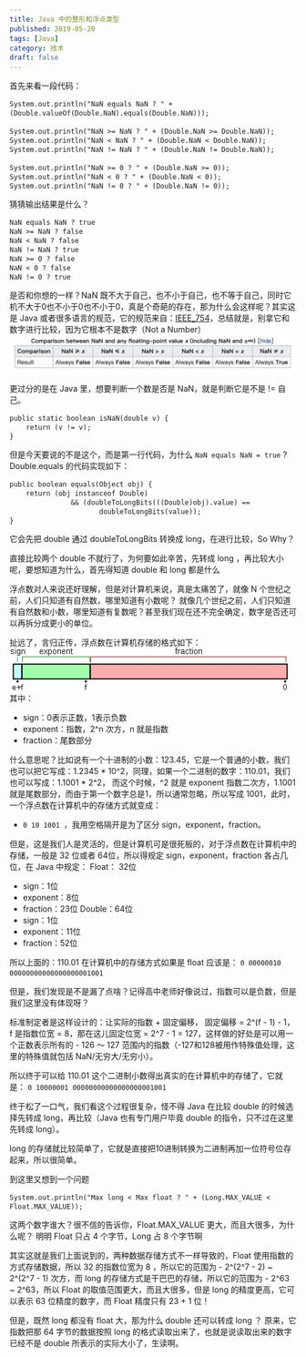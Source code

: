 ```yaml
---
title: Java 中的整形和浮点类型
published: 2019-05-20
tags: [Java]
category: 技术
draft: false
---
```


首先来看一段代码：
````
System.out.println("NaN equals NaN ? " + (Double.valueOf(Double.NaN).equals(Double.NaN)));

System.out.println("NaN >= NaN ? " + (Double.NaN >= Double.NaN));
System.out.println("NaN < NaN ? " + (Double.NaN < Double.NaN));
System.out.println("NaN != NaN ? " + (Double.NaN != Double.NaN));

System.out.println("NaN >= 0 ? " + (Double.NaN >= 0));
System.out.println("NaN < 0 ? " + (Double.NaN < 0));
System.out.println("NaN != 0 ? " + (Double.NaN != 0));
````

猜猜输出结果是什么？
````
NaN equals NaN ? true
NaN >= NaN ? false
NaN < NaN ? false
NaN != NaN ? true
NaN >= 0 ? false
NaN < 0 ? false
NaN != 0 ? true
````
是否和你想的一样？NaN 既不大于自己，也不小于自己，也不等于自己，同时它机不大于0也不小于0也不小于0，真是个奇葩的存在，那为什么会这样呢？其实这是 Java 或者很多语言的规范，它的规范来自：[IEEE_754](https://zh.wikipedia.org/wiki/IEEE_754)，总结就是，别拿它和数字进行比较，因为它根本不是数字（Not a Number）
![](./image_0.png)


更过分的是在 Java 里，想要判断一个数是否是 NaN，就是判断它是不是 != 自己。
````
public static boolean isNaN(double v) {
    return (v != v);
}
````

但是今天要说的不是这个，而是第一行代码，为什么 `NaN equals NaN = true` ?
Double.equals 的代码实现如下：
````
public boolean equals(Object obj) {
    return (obj instanceof Double)
               && (doubleToLongBits(((Double)obj).value) ==
                      doubleToLongBits(value));
}
````
它会先把 double 通过 doubleToLongBits 转换成 long，在进行比较，So Why？

直接比较两个 double 不就行了，为何要如此辛苦，先转成 long ，再比较大小呢，要想知道为什么，首先得知道 double 和 long 都是什么

浮点数对人来说还好理解，但是对计算机来说，真是太痛苦了，就像 N 个世纪之前，人们只知道有自然数，哪里知道有小数呢？ 就像几个世纪之前，人们只知道有自然数和小数，哪里知道有复数呢？甚至我们现在还不完全确定，数字是否还可以再拆分成更小的单位。

扯远了，言归正传，浮点数在计算机存储的格式如下：
![浮点数在计算机中的存储方式](./image_1.png)
其中：
 - sign：0表示正数，1表示负数
 - exponent：指数，2^n 次方，n 就是指数
 - fraction：尾数部分

什么意思呢？比如说有一个十进制的小数：123.45，它是一个普通的小数，我们也可以把它写成：1.2345 * 10^2，同理，如果一个二进制的数字：110.01，我们也可以写成：1.1001 * 2^2， 而这个时候，^2 就是 exponent 指数二次方，1.1001 就是尾数部分，而由于第一个数字总是1，所以通常忽略，所以写成 1001，此时，一个浮点数在计算机中的存储方式就变成：
 - `0 10 1001 `，我用空格隔开是为了区分 sign，exponent，fraction。

但是，这是我们人是灵活的，但是计算机可是很死板的，对于浮点数在计算机中的存储，一般是 32 位或者 64位，所以得规定 sign，exponent，fraction 各占几位，在 Java 中规定：
Float： 32位
 - sign：1位
 - exponent：8位
 - fraction：23位
Double：64位
 - sign：1位
 - exponent：11位
 - fraction：52位

所以上面的：110.01 在计算机中的存储方式如果是 float 应该是：
`0 00000010 00000000000000000001001`

但是，我们发现是不是漏了点啥？记得高中老师好像说过，指数可以是负数，但是我们这里没有体现呀？

标准制定者是这样设计的：让实际的指数 + 固定偏移， 固定偏移 = 2^(f - 1) - 1，f 是指数位宽 = 8，那在这儿固定位宽 = 2^7 - 1 = 127，这样做的好处是可以用一个正数表示所有的 - 126 ～ 127 范围内的指数（-127和128被用作特殊值处理，这里的特殊值就包括 NaN/无穷大/无穷小）。

所以终于可以给 110.01 这个二进制小数得出真实的在计算机中的存储了，它就是：
`0 10000001 00000000000000000001001`

终于松了一口气，我们看这个过程很复杂，怪不得 Java 在比较 double 的时候选择先转成 long，再比较（Java 也有专门用户毕竟 double 的指令，只不过在这里先转成 long）。

long 的存储就比较简单了，它就是直接把10进制转换为二进制再加一位符号位存起来，所以很简单。

到这里又想到一个问题
````
System.out.println("Max long < Max float ? " + (Long.MAX_VALUE < Float.MAX_VALUE));
````
这两个数字谁大？很不信的告诉你，Float.MAX_VALUE 更大，而且大很多，为什么呢？
明明 Float 只占 4 个字节，Long 占 8 个字节啊

其实这就是我们上面说到的，两种数据存储方式不一样导致的，Float 使用指数的方式存储数据，所以 32 的指数位宽为 8 ，所以它的范围为 - 2^(2^7 - 2) ~  2^(2^7 - 1) 次方，而 long 的存储方式是干巴巴的存储，所以它的范围为 - 2^63 ~ 2^63，所以 Float 的取值范围更大，而且大很多，但是 long 的精度更高，它可以表示 63 位精度的数字，而 Float 精度只有 23 + 1 位！

但是，既然 long 都没有 float 大，那为什么 double 还可以转成 long ？
原来，它指数把那 64 字节的数据按照 long 的格式读取出来了，也就是说读取出来的数字已经不是 double 所表示的实际大小了，生读啊。